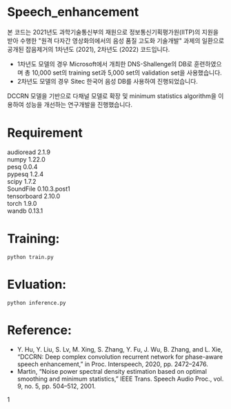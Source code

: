 # Speech_enhancement
본 코드는 2021년도 과학기술통신부의 재원으로 정보통신기획평가원(IITP)의 지원을 받아 수행한 "원격 다자간 영상화의에서의 음성 품질 고도화 기술개발" 과제의 일환으로 공개된 잡음제거의 1차년도 (2021), 2차년도 (2022) 코드입니다.
- 1차년도 모델의 경우 Microsoft에서 개최한 DNS-Shallenge의 DB로 훈련하였으며 총 10,000 set의 training set과 5,000 set의 validation set을 사용했습니다.
- 2차년도 모델의 경우 Sitec 한국어 음성 DB를 사용하여 진행되었습니다.

DCCRN 모델을 기반으로 다채널 모델로 확장 및 minimum statistics algorithm을 이용하여 성능을 개선하는 연구개발을 진행했습니다.

# Requirement
audioread               2.1.9                              
numpy                   1.22.0               
pesq                    0.0.4                
pypesq                  1.2.4                
scipy                   1.7.2                
SoundFile               0.10.3.post1         
tensorboard             2.10.0               
torch                   1.9.0                
wandb                   0.13.1               

# Training:

    python train.py

# Evluation:

    python inference.py


# Reference:

* Y. Hu, Y. Liu, S. Lv, M. Xing, S. Zhang, Y. Fu, J. Wu, B. Zhang, and L. Xie, “DCCRN: Deep complex convolution recurrent network for phase-aware speech enhancement,” in Proc. Interspeech, 2020, pp. 2472–2476.
* Martin, “Noise power spectral density estimation based on optimal smoothing and minimum statistics,” IEEE Trans. Speech Audio Proc., vol. 9, no. 5, pp. 504–512, 2001.

1
